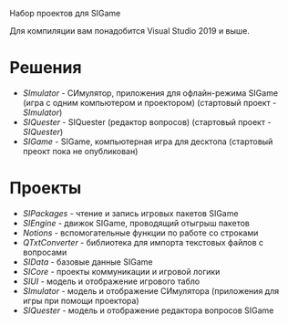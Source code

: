 Набор проектов для SIGame

Для компиляции вам понадобится Visual Studio 2019 и выше.

# Решения

* *SImulator* - СИмулятор, приложения для офлайн-режима SIGame (игра с одним компьютером и проектором) (стартовый проект - *SImulator*)
* *SIQuester* - SIQuester (редактор вопросов) (стартовый проект - *SIQuester*)
* *SIGame* - SIGame, компьютерная игра для десктопа (стартовый преокт пока не опубликован)

# Проекты

* *SIPackages* - чтение и запись игровых пакетов SIGame
* *SIEngine* - движок SIGame, проводящий отыгрыш пакетов
* *Notions* - вспомогательные функции по работе со строками
* *QTxtConverter* - библиотека для импорта текстовых файлов с вопросами
* *SIData* - базовые данные SIGame
* *SICore* - проекты коммуникации и игровой логики
* *SIUI* - модель и отображение игрового табло
* *SImulator* - модель и отображение СИмулятора (приложения для игры при помощи проектора)
* *SIQuester* - модель и отображение редактора вопросов SIGame
